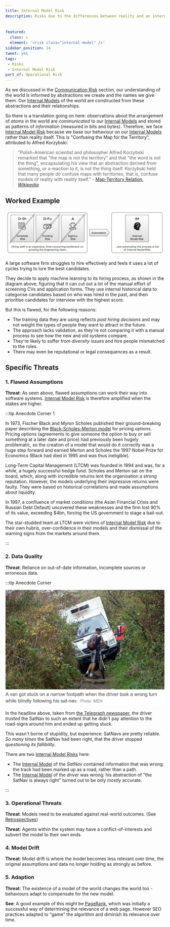 ```yaml
---
title: Internal Model Risk
description: Risks due to the differences between reality and an internal model of reality, and the assumption that they are equivalent. 


featured: 
  class: c
  element: '<risk class="internal-model" />'
sidebar_position: 14
tweet: yes
tags: 
 - Risks
 - Internal Model Risk
part_of: Operational Risk
---
```


<RiskIntro fm={frontMatter} />

As we discussed in the [Communication Risk](/tags/Communication-Risk) section, our understanding of the world is informed by abstractions we create and the names we give them.  Our [Internal Models](/tags/Internal-Model) of the world are constructed from these abstractions and their relationships.

So there is a translation going on here: observations about the arrangement of _atoms_ in the world are _communicated_ to our [Internal Models](/tags/Internal-Model) and stored as patterns of _information_ (measured in bits and bytes).  Therefore, we face [Internal Model Risk](/tags/Internal-Model-Risk) because we base our behaviour on our [Internal Models](/tags/Internal-Model) rather than reality itself.  This is "Confusing the Map for the Territory", attributed to Alfred Korzybski:

> "Polish-American scientist and philosopher Alfred Korzybski remarked that "the map is not the territory"  and that "the word is not the thing", encapsulating his view that an abstraction derived from something, or a reaction to it, is not the thing itself. Korzybski held that many people _do_ confuse maps with territories, that is, confuse models of reality with reality itself." - [Map-Territory Relation, _Wikipedia_](https://en.wikipedia.org/wiki/Map–territory_relation)

## Worked Example

![Feature Drift Risk](/img/generated/risks/posters/internal-model-risk.svg) 

A large software firm struggles to hire effectively and feels it uses a lot of cycles trying to lure the best candidates.

They decide to apply machine learning to its hiring process, as shown in the diagram above, figuring that it can cut out a lot of the manual effort of screening CVs and application forms.  They use internal historical data to categorise candidates based on who was hired in the past, and then prioritise candidates for interview with the highest score.

But this is flawed, for the following reasons:

 - The training data they are using reflects _past hiring decisions_ and may not weight the types of people they want to attract in the future.
 - The approach lacks validation, as they're not comparing it with a manual process to see how the new and old systems compare.
 - They're likely to suffer from _diversity issues_ and hire people mismatched to the roles.
 - There may even be reputational or legal consequences as a result.

## Specific Threats

### 1.  Flawed Assumptions

**Threat**:  As seen above, flawed assumptions can work their way into software systems.  [Internal Model Risk](/tags/Internal-Model-Risk) is therefore amplified when the stakes are higher.

:::tip Anecdote Corner 1

In 1973, Fischer Black and Myron Scholes published their ground-breaking paper describing the [Black-Scholes-Merton model](https://en.wikipedia.org/wiki/Black–Scholes_model) for pricing options.  Pricing options (agreements to give someone the option to buy or sell something at a later date and price) had previously been hugely problematic, so the creation of a model that would do it correctly was a huge step forward and earned Merton and Scholes the 1997 Nobel Prize for Economics (Black had died in 1995 and was thus ineligible).  

Long-Term Capital Management (LTCM) was founded in 1994 and was, for a while, a hugely successful hedge fund.  Scholes and Merton sat on the board, which, along with incredible returns lent the organisation a strong reputation.  However, the models underlying their impressive returns were faulty.  They were based on historical correlations and made assumptions about liquidity.

In 1997, a confluence of market conditions (the Asian Financial Crisis and Russian Debt Default) uncovered these weaknesses and the firm lost 90% of its value, exceeding $4bn, forcing the US government to stage a bail-out.  

The star-studded team at LTCM were victims of [Internal Model Risk](/tags/Internal-Model-Risk) due to their own hubris, over-confidence in their models and their dismissal of the warning signs from the markets around them.

:::

### 2. Data Quality

**Threat**: Reliance on out-of-date information, incomplete sources or erroneous data.


:::tip Anecdote Corner

![Sat Nav Blunder Sends ASDA Van Crashing Narrow Footpath - Telegraph Newspaper](/img/risks/map-and-territory/sat_nav.png)

In the headline above, taken from [the Telegraph newspaper](https://www.telegraph.co.uk/news/newstopics/howaboutthat/6413887/Asda-van-crashes-after-sat-nav-sends-driver-to-narrow-footpath.html), the driver _trusted_ the SatNav to such an extent that he didn't pay attention to the road-signs around him and ended up getting stuck.  

This wasn't borne of stupidity, but experience:  SatNavs are pretty reliable. _So many times_ the SatNav had been right, that the driver stopped _questioning its fallibility_.  

There are two [Internal Model Risks](/tags/Internal-Model-Risk) here:

- The [Internal Model](/tags/Internal-Model) of the _SatNav_ contained information that was wrong:  the track had been marked up as a road, rather than a path.  
- The [Internal Model](/tags/Internal-Model) of the _driver_ was wrong:   his abstraction of "the SatNav is always right" turned out to be only _mostly_ accurate.  

:::


### 3.  Operational Threats

**Threat**:  Models need to be evaluated against real-world outcomes.  (See [Retrospectives](/tags/Retrospectives))

**Threat**:  Agents within the system may have a conflict-of-interests and subvert the model to their own ends.

### 4. Model Drift

**Threat**: Model drift is where the model becomes less relevant over time, the original assumptions and data no longer holding as strongly as before.

### 5. Adaption

**Threat**:  The existence of a model of the world changes the world too - behaviours adapt to compensate for the new model.  

**See**: A good example of this might be [PageRank](https://en.wikipedia.org/wiki/PageRank), which was initially a successful way of determining the relevance of a web page.  However SEO practices adapted to "game" the algorithm and diminish its relevance over time.


